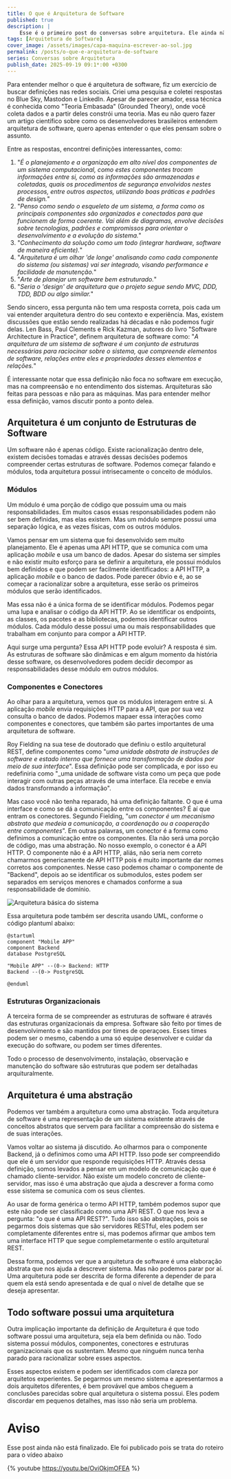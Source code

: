 ```yaml
---
title: O que é Arquitetura de Software
published: true
description: | 
    Esse é o primeiro post do conversas sobre arquitetura. Ele ainda não está completo.
tags: [Arquitetura de Software]
cover_image: /assets/images/capa-maquina-escrever-ao-sol.jpg
permalink: /posts/o-que-e-arquitetura-de-software
series: Conversas sobre Arquitetura
publish_date: 2025-09-19 09:1*:00 +0300
---
```


Para entender melhor o que é arquitetura de software, fiz um exercício de buscar definições nas redes sociais. Criei uma pesquisa e coletei respostas no Blue Sky, Mastodon e LinkedIn. Apesar de parecer amador, essa técnica é conhecida como "Teoria Embasada" (Grounded Theory), onde você coleta dados e a partir deles constrói uma teoria. Mas eu não quero fazer um artigo científico sobre como os desenvolvedores brasileiros entendem arquitetura de software, quero apenas entender o que eles pensam sobre o assunto.

Entre as respostas, encontrei definições interessantes, como:

1. "_É o planejamento e a organização em alto nível dos componentes de um sistema computacional, como estes componentes trocam informações entre si, como as informações são armazenadas e coletadas, quais os procedimentos de segurança envolvidos nestes processos, entre outros aspectos, utilizando boas  práticas e padrões de design._"
2. "_Penso como sendo o esqueleto de um sistema, a forma como os principais componentes são organizados e conectados para que funcionem de forma coerente. Vai além de diagramas, envolve decisões sobre tecnologias, padrões e compromissos para orientar o desenvolvimento e a evolução do sistema._"
3. "_Conhecimento da solução como um todo (integrar hardware, software de maneira eficiente)._"
4. "_Arquitetura é um olhar 'de longe' analisando como cada componente do sistema (ou sistemas) vai ser integrado, visando performance e facilidade de manutenção._"
5. "_Arte de planejar um software bem estruturado._"
6. "_Seria o 'design' de arquitetura que o projeto segue sendo MVC, DDD, TDD, BDD ou algo similar._"

Sendo sincero, essa pergunta não tem uma resposta correta, pois cada um vai entender arquitetura dentro do seu contexto e experiência. Mas, existem discussões que estão sendo realizadas há décadas e não podemos fugir delas. Len Bass, Paul Clements e Rick Kazman, autores do livro "Software Architecture in Practice", definem arquitetura de software como: "_A arquitetura de um sistema de software é um conjunto de estruturas necessárias para raciocinar sobre o sistema, que compreende elementos de software, relações entre eles e propriedades desses elementos e relações._"

É interessante notar que essa definição não foca no software em execução, mas na compreensão e no entendimento dos sistemas. Arquiteturas são feitas para pessoas e não para as máquinas. Mas para entender melhor essa definição, vamos discutir ponto a ponto delea.

## Arquitetura é um conjunto de Estruturas de Software

Um software não é apenas código. Existe racionalização dentro dele, existem decisões tomadas e através dessas decisões podemos compreender certas estruturas de software. Podemos começar falando e módulos, toda arquitetura possui intrisecamente o conceito de módulos.

### Módulos

Um módulo é uma porção de código que possuim uma ou mais responsabilidades. Em muitos casos essas responsabilidades podem não ser bem definidas, mas elas existem. Mas um módulo sempre possui uma separação lógica, e as vezes físicas, com os outros módulos.

Vamos pensar em um sistema que foi desenvolvido sem muito planejamento. Ele é apenas uma API HTTP, que se comunica com uma aplicação _mobile_ e usa um banco de dados. Apesar do sistema ser simples e não existir muito esforço para se definir a arquitetura, ele possui módulos bem definidos e que podem ser facilmente identificados: a API HTTP, a aplicação _mobile_ e o banco de dados. Pode parecer óbvio e é, ao se começar a racionalizar sobre a arquitetura, esse serão os primeiros módulos que serão identificados.

Mas essa não é a única forma de se identificar módulos. Podemos pegar uma lupa e analisar o código da API HTTP. Ao se identificar os endpoints, as classes, os pacotes e as bibliotecas, podemos identificar outros módulos. Cada módulo desse possui uma ou mais responsabilidades que trabalham em conjunto para compor a API HTTP. 

Aqui surge uma pergunta? Essa API HTTP pode evoluir? A resposta é sim. As estruturas de software são dinâmicas e em algum momento da história desse software, os desenvolvedores podem decidir decompor as responsabilidades desse módulo em outros módulos.

### Componentes e Conectores

Ao olhar para a arquitetura, vemos que os módulos interagem entre si. A aplicação _mobile_ envia requisições HTTP para a API, que por sua vez consulta o banco de dados. Podemos mapaer essa interações como componentes e conectores, que também são partes importantes de uma arquitetura de software. 

Roy Fielding na sua tese de doutorado que definiu o estilo arquitetural REST, define componentes como "_uma unidade abstrata de instruções de software e estado interno que fornece uma transformação de dados por meio de sua interface_". Essa definição pode ser complicada, e por isso eu redefiniria como "_uma unidade de software vista como um peça que pode interagir com outras peças através de uma interface. Ela recebe e envia dados transformando a informação".

Mas caso você não tenha reparado, há uma definição faltante. O que é uma interface e como se dá a comunicação entre os componentes? É aí que entram os conectores. Segundo Fielding, "_um conector é um mecanismo abstrato que medeia a comunicação, a coordenação ou a cooperação entre componentes_". Em outras palavras, um conector é a forma como definimos a comunicação entre os componentes. Ela não será uma porção de código, mas uma abstração. No nosso exemplo, o conector é a API HTTP. O componente não é a API HTTP, aliás, não seria nem correto chamarmos genericamente de API HTTP pois é muito importante dar nomes corretos aos componentes. Nesse caso podemos chamar o componente de "Backend", depois ao se identificar os submodulos, estes podem ser separados em serviços menores e chamados conforme a sua responsabilidade de domínio.

![Arquitetura básica do sistema](/assets/images/conversas-sobre-arquitetura/fig-01-arquitetura-basica.png)

Essa arquitetura pode também ser descrita usando UML, conforme o código plantuml abaixo:

```plantuml
@startuml
component "Mobile APP"
component Backend
database PostgreSQL

"Mobile APP" --(0-> Backend: HTTP
Backend --(0-> PostgreSQL

@enduml
```

### Estruturas Organizacionais

A terceira forma de se compreender as estruturas de software é através das estruturas organizacionais da empresa. Software são feito por times de desenvolvimento e são mantidos por times de operaçoes. Esses times podem ser o mesmo, cabendo a uma só equipe desenvolver e cuidar da execução do software, ou podem ser times diferentes. 

Todo o processo de desenvolvimento, instalação, observação e manutenção do software são estruturas que podem ser detalhadas arquituralmente.

## Arquitetura é uma abstração

Podemos ver também a arquitetura como uma abstração. Toda arquitetura de software é uma representação de um sistema existente através de conceitos abstratos que servem para facilitar a compreensão do sistema e de suas interações. 

Vamos voltar ao sistema já discutido. Ao olharmos para o componente Backend, já o definimos como uma API HTTP. Isso pode ser compreendido que ele é um servidor que responde requisições HTTP. Através dessa definição, somos levados a pensar em um modelo de comunicação que é chamado cliente-servidor. Não existe um modelo concreto de cliente-servidor, mas isso é uma abstração que ajuda a descrever a forma como esse sistema se comunica com os seus clientes.

Ao usar de forma genérica o termo API HTTP, também podemos supor que este não pode ser classificado como uma API REST. O que nos leva a pergunta: "o que é uma API REST?". Tudo isso são abstrações, pois se pegarmos dois sistemas que são servidores RESTful, eles podem ser completamente diferentes entre si, mas podemos afirmar que ambos tem uma interface HTTP que segue complemetarmente o estilo arquitetural REST.

Dessa forma, podemos ver que a arquitetura de software é uma elaboração abstrata que nos ajuda a descrever sistema. Mas não podemos parar por aí. Uma arquitetura pode ser descrita de forma diferente a depender de para quem ela está sendo apresentada e de qual o nível de detalhe que se deseja apresentar.

## Todo software possui uma arquitetura

Outra implicação importante da definição de Arquitetura é que todo software possui uma arquitetura, seja ela bem definida ou não. Todo sistema possui módulos, componentes, conectores e estruturas organizacionais que os sustentam. Mesmo que ninguém nunca tenha parado para racionalizar sobre esses aspectos. 

Esses aspectos existem e podem ser identificados com clareza por arquitetos experientes. Se pegarmos um mesmo sistema e apresentarmos a dois arquitetos diferentes, é bem provável que ambos cheguem a conclusões parecidas sobre qual arquitetura o sistema possui. Eles podem discordar em pequenos detalhes, mas isso não seria um problema.

# Aviso

Esse post ainda não está finalizado. Ele foi publicado pois se trata do roteiro para o vídeo abaixo

{% youtube https://youtu.be/OviOkjmOFEA %}
